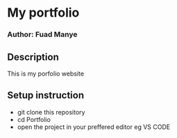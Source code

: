# My portfolio
### Author: Fuad Manye
## Description 
This is my porfolio website 
## Setup instruction 
- git clone this repository
- cd Portfolio
- open the project in your preffered editor eg VS CODE
